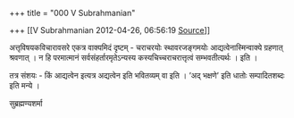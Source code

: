 +++
title = "000 V Subrahmanian"

+++
[[V Subrahmanian	2012-04-26, 06:56:19 [Source](https://groups.google.com/g/bvparishat/c/MA89EPBE3DI)]]



अत्तृविषयकविचारावसरे एकत्र वाक्यमिदं दृष्टम् - चराचरयोः स्थावरजङ्गमयोः आद्यत्वेनास्मिन्वाक्ये ग्रहणात् श्रवणात् । न हि परमात्मानं सर्वसंहर्तारमृतेऽन्यस्य कस्यचिच्चराचरात्तृत्वं सम्भवतीत्यर्थः । इति ।  
  
तत्र संशयः - किं आद्यत्वेन इत्यत्र अद्यत्वेन इति भवितव्यम् वा इति ।
’अद् भक्षणे’ इति धातोः सम्पादितशब्दः इति मन्ये ।  
  
सुब्रह्मण्यशर्मा  

